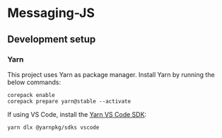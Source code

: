 # Messaging-JS


## Development setup

### Yarn

This project uses Yarn as package manager. Install Yarn by running the below commands:

```
corepack enable
corepack prepare yarn@stable --activate
```

If using VS Code, install the [Yarn VS Code SDK](https://yarnpkg.com/getting-started/editor-sdks#vscode):

```
yarn dlx @yarnpkg/sdks vscode
```
